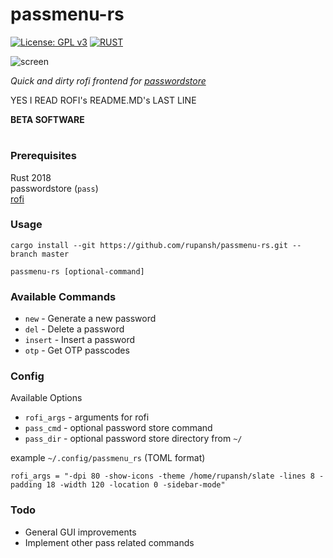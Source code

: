 # passmenu-rs

[![License: GPL v3](https://img.shields.io/badge/license-GPL%20v3-blue?style=for-the-badge&logo=GNU)](https://www.gnu.org/licenses/gpl-3.0)
[![RUST](https://img.shields.io/badge/made%20with-RUST-red.svg?style=for-the-badge&logo=rust)](https://www.rust-lang.org/)

![screen](https://github.com/rupansh/passmenu-rs/blob/master/ss.png?raw=true)

*Quick and dirty rofi frontend for [passwordstore](https://www.passwordstore.org/)*

YES I READ ROFI's README.MD's LAST LINE

**BETA SOFTWARE**
#


### Prerequisites
Rust 2018 \
passwordstore (`pass`) \
[rofi](https://github.com/davatorium/rofi/)

### Usage
`cargo install --git https://github.com/rupansh/passmenu-rs.git --branch master`

`passmenu-rs [optional-command]`

### Available Commands
- `new` - Generate a new password
- `del` - Delete a password
- `insert` - Insert a password
- `otp` - Get OTP passcodes

### Config
Available Options
- `rofi_args` - arguments for rofi
- `pass_cmd` - optional password store command
- `pass_dir` - optional password store directory from `~/`

example `~/.config/passmenu_rs` (TOML format)
```
rofi_args = "-dpi 80 -show-icons -theme /home/rupansh/slate -lines 8 -padding 18 -width 120 -location 0 -sidebar-mode"
```

### Todo
- General GUI improvements
- Implement other pass related commands
